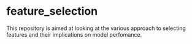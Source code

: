 # feature_selection
This repository is aimed at looking at the various approach to selecting features and their implications on model perfomance.
